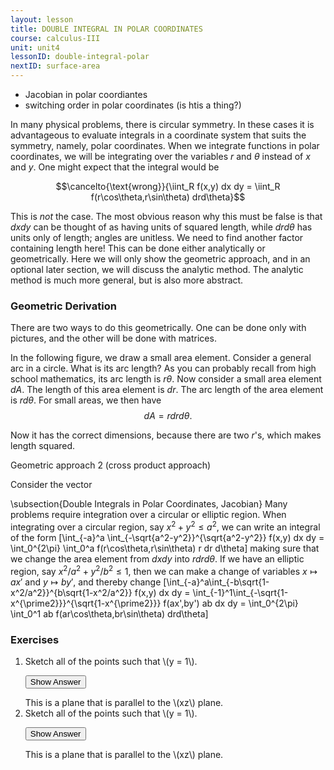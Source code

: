```yaml
---
layout: lesson
title: DOUBLE INTEGRAL IN POLAR COORDINATES
course: calculus-III
unit: unit4
lessonID: double-integral-polar
nextID: surface-area
---
```


- Jacobian in polar coordiantes
- switching order in polar coordinates (is htis a thing?)

In many physical problems, there is circular symmetry. In these cases it is advantageous to evaluate integrals in a coordinate system that suits the symmetry, namely, polar coordinates. When we integrate functions in polar coordinates, we will be integrating over the variables $r$ and $\theta$ instead of $x$ and $y$. One might expect that the integral would be

$$\cancelto{\text{wrong}}{\iint_R f(x,y) dx dy = \iint_R f(r\cos\theta,r\sin\theta) drd\theta}$$

This is *not* the case. The most obvious reason why this must be false is that $dxdy$ can be thought of as having units of squared length, while $dr d\theta$ has units only of length; angles are unitless. We need to find another factor containing length here! This can be done either analytically or geometrically. Here we will only show the geometric approach, and in an optional later section, we will discuss the analytic method. The analytic method is much more general, but is also more abstract.

### Geometric Derivation
There are two ways to do this geometrically. One can be done only with pictures, and the other will be done with matrices. 

In the following figure, we draw a small area element. Consider a general arc in a circle. What is its arc length? As you can probably recall from high school mathematics, its arc length is $r\theta$. Now consider a small area element $dA$.  The length of this area element is $dr$. The arc length of the area element is $rd\theta$. For small areas, we then have $$dA = rdr d\theta.$$

Now it has the correct dimensions, because there are two $r$'s, which makes length squared.

Geometric approach 2 (cross product approach)

Consider the vector  

\subsection{Double Integrals in Polar Coordinates, Jacobian}
Many problems require integration over a circular or elliptic region. When integrating over a circular region, say $x^2+y^2 \leq a^2$, we can write an integral of the form
\[\int_{-a}^a \int_{-\sqrt{a^2-y^2}}^{\sqrt{a^2-y^2}} f(x,y) dx dy = \int_0^{2\pi} \int_0^a f(r\cos\theta,r\sin\theta) r dr d\theta\]
making sure that we change the area element from $dx dy$ into $r dr d\theta$. If we have an elliptic region, say $x^2/a^2 + y^2/b^2 \leq 1$, then we can make a change of variables $x\mapsto ax'$ and $y\mapsto by'$, and thereby change 
\[\int_{-a}^a\int_{-b\sqrt{1-x^2/a^2}}^{b\sqrt{1-x^2/a^2}} f(x,y) dx dy = \int_{-1}^1\int_{-\sqrt{1-x^{\prime2}}}^{\sqrt{1-x^{\prime2}}} f(ax',by') ab dx dy = \int_0^{2\pi} \int_0^1 ab f(ar\cos\theta,br\sin\theta) drd\theta\]



### Exercises

<ol>
<li> <div> Sketch all of the points such that \(y = 1\). </div>

<button onclick="myFunction('answer2')" class="answerButton">Show Answer</button>
<div  id="answer2" class="answer">
This is a plane that is parallel to the \(xz\) plane. 
</div> </li>
<li> <div> Sketch all of the points such that \(y = 1\). </div>

<button onclick="myFunction('answer2')" class="answerButton">Show Answer</button>
<div  id="answer2" class="answer">
This is a plane that is parallel to the \(xz\) plane. 
</div> </li>
</ol>
